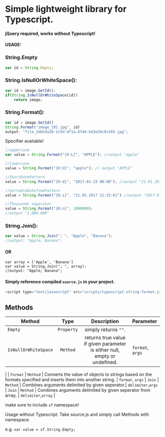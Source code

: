 # Simple lightweight library for Typescript. 
#### jQuery required, works without Typescript!
#### USAGE:

### String.Empty
```typescript
var id = String.Empty;
```

### String.IsNullOrWhiteSpace():
```typescript
var id = image.GetId();
if(String.IsNullOrWhiteSpace(id))
	return image;
```
### String.Format():

```typescript
var id = image.GetId()
String.Format("image_{0}.jpg", id)
output: "file_2db5da20-1c5d-4f1a-8fd4-b41e34c8c5b5.jpg";
```

Specifier available!
```typescript
//uppercase
var value = String.Format("{0:L}", "APPLE"); //output "apple"

//lowercase
value = String.Format("{0:U}", "apple"); // output "APPLE"

//ShortDatePattern
value = String.Format("{0:d}", "2017-01-23 00:00"); //output "21.01.2017"

//SortableDateTi­mePattern
value = String.Format("{0:s}", "21.03.2017 22:15:01") //output "2017-01-23T21:15:01"

//Thousands separator
value = String.Format("{0:n}", 1000000);
//output "1.000.000"
```





### String.Join():

```typescript
var value = String.Join("; ", "Apple", "Banana");
//output: "Apple; Banana";
```
#### OR
```typscript
var array = ['Apple', 'Banana']
var value = String.Join("; ", array);
//output: "Apple; Banana";
```


#### Simply reference compiled `source.js` in your project.

```javascript
<script type="text/javascript" src="scripts/typescript-string-format.js"></script>
```


## Methods

| Method       |  Type     |       Description          | Parameter  |
| ------------- |:-------------:|:-------------:| :-----|
|  `Empty` | `Property`     |    simply returns `""`. |
| `IsNullOrWhiteSpace`      | `Method` | returns true value if given parameter is either null, empty or undefined. | `format`, `args`
| 
| `Format`      | `Method` | Converts the value of objects to strings based on the formats specified and inserts them into another string. | `format`, `args`
| `Join`      | `Method`      |   Combines arguments delimited by given seperator.| `delimiter`,`args`
| `Join`      | `Method`      |   Combines arguments delimited by given seperator from array. | `delimiter`,`array`
|


make sure to include `sf` namespace!

Usage without Typescript:
Take source.js and simply call Methods with namespace.

e.g.
`var value = sf.String.Empty;`
